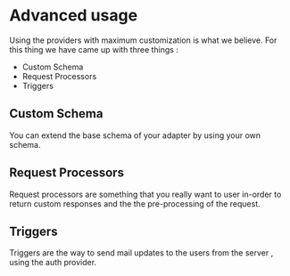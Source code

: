 # Advanced usage

Using the providers with maximum customization is what we believe. For this thing we have came up with three things :

- Custom Schema
- Request Processors
- Triggers

## Custom Schema

You can extend the base schema of your adapter by using your own schema.

## Request Processors

Request processors are something that you really want to user in-order to return custom responses and the the pre-processing of the request.

## Triggers

Triggers are the way to send mail updates to the users from the server , using the auth provider.
